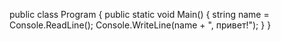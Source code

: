 public class Program
{
    public static void Main()
    {
        string name = Console.ReadLine();
        Console.WriteLine(name + ", привет!");
    }
}

